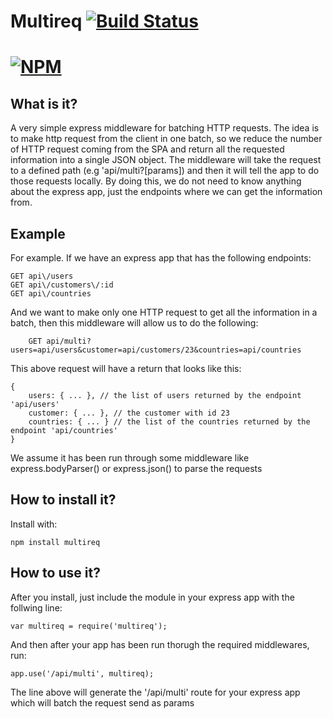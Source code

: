 # Multireq [![Build Status](https://travis-ci.org/isenbeqiri/multireq.svg?branch=master)](https://travis-ci.org/isenbeqiri/multireq)

[![NPM](https://nodei.co/npm/multireq.png)](https://nodei.co/npm/multireq/)
=============

## What is it?

A very simple express middleware for batching HTTP requests. The idea is to make http request from the client in one batch, so we reduce the number of HTTP request coming from the SPA and return all the requested information into a single JSON object. The middleware will take the request to a defined path (e.g 'api/multi?[params]) and then it will tell the app to do those requests locally. By doing this, we do not need to know anything about the express app, just the endpoints where we can get the information from.

## Example

For example. If we have an express app that has the following endpoints:

    GET api\/users
    GET api\/customers\/:id
    GET api\/countries

And we want to make only one HTTP request to get all the information in a batch, then this middleware will allow us to do the following:

		GET api/multi?users=api/users&customer=api/customers/23&countries=api/countries

This above request will have a return that looks like this:

    {
    	users: { ... }, // the list of users returned by the endpoint 'api/users'
    	customer: { ... }, // the customer with id 23
    	countries: { ... } // the list of the countries returned by the endpoint 'api/countries'
    }

We assume it has been run through some middleware like express.bodyParser() or express.json() to parse the requests

## How to install it?

Install with:

    npm install multireq

## How to use it?

After you install, just include the module in your express app with the follwing line:

    var multireq = require('multireq');

And then after your app has been run thorugh the required middlewares, run:

    app.use('/api/multi', multireq);

The line above will generate the '/api/multi' route for your express app which will batch the request send as params
